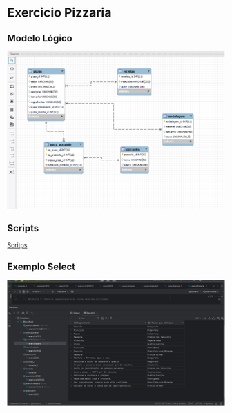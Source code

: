 # Exercicio Pizzaria

## Modelo Lógico
![MER](merPizzaria.png)

## Scripts
[Scritps](scriptPizzaria.sql)

## Exemplo Select
![ExemploSelect](exemploSelect.png)
